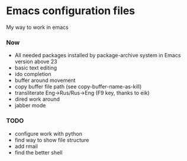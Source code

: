 # Emacs configuration files
My way to work in emacs
### Now
- All needed packages installed by package-archive system in Emacs version above 23
- basic text editing
- ido completion
- buffer around movement
- copy buffer file path (see copy-buffer-name-as-kill)
- transliterate Eng->Rus/Rus->Eng (F9 key, thanks to eik)
- dired work around
- jabber mode

### TODO
- configure work with python
- find way to show file structure
- add rmail 
- find the better shell 
